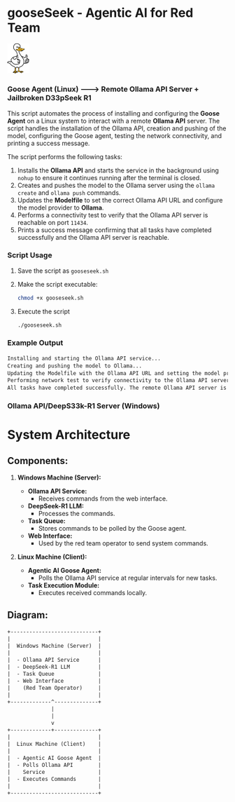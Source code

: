 # gooseSeek - Agentic AI for Red Team

<img src="assets/images/goose.jpg" width="10%" alt="Logo">

### Goose Agent (Linux) ---> Remote Ollama API Server + Jailbroken D33pSeek R1

This script automates the process of installing and configuring the **Goose Agent** on a Linux system to interact with a remote **Ollama API** server. The script handles the installation of the Ollama API, creation and pushing of the model, configuring the Goose agent, testing the network connectivity, and printing a success message.

The script performs the following tasks:

1. Installs the **Ollama API** and starts the service in the background using `nohup` to ensure it continues running after the terminal is closed.
2. Creates and pushes the model to the Ollama server using the `ollama create` and `ollama push` commands.
3. Updates the **Modelfile** to set the correct Ollama API URL and configure the model provider to **Ollama**.
4. Performs a connectivity test to verify that the Ollama API server is reachable on port `11434`.
5. Prints a success message confirming that all tasks have completed successfully and the Ollama API server is reachable.

### Script Usage

1. Save the script as `gooseseek.sh`
2. Make the script executable:

   ```bash
   chmod +x gooseseek.sh
3. Execute the script
   ```bash
   ./gooseseek.sh

### Example Output
 ```bash
 Installing and starting the Ollama API service...
 Creating and pushing the model to Ollama...
 Updating the Modelfile with the Ollama API URL and setting the model provider...
 Performing network test to verify connectivity to the Ollama API server...
 All tasks have completed successfully. The remote Ollama API server is reachable on port 11434.
 ```
### Ollama API/DeepS33k-R1 Server (Windows)






# System Architecture

## Components:

1. **Windows Machine (Server):**
   - **Ollama API Service:** 
     - Receives commands from the web interface.
   - **DeepSeek-R1 LLM:** 
     - Processes the commands.
   - **Task Queue:** 
     - Stores commands to be polled by the Goose agent.
   - **Web Interface:** 
     - Used by the red team operator to send system commands.

2. **Linux Machine (Client):**
   - **Agentic AI Goose Agent:** 
     - Polls the Ollama API service at regular intervals for new tasks.
   - **Task Execution Module:** 
     - Executes received commands locally.

## Diagram:

```plaintext
+----------------------------+
|                            |
|  Windows Machine (Server)  |
|                            |
|  - Ollama API Service      |
|  - DeepSeek-R1 LLM         |
|  - Task Queue              |
|  - Web Interface           |
|    (Red Team Operator)     |
|                            |
+-------------^--------------+
              |
              |
              v
+-------------+--------------+
|                            |
|  Linux Machine (Client)    |
|                            |
|  - Agentic AI Goose Agent  |
|  - Polls Ollama API        |
|    Service                 |
|  - Executes Commands       |
|                            |
+----------------------------+
```
